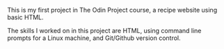 This is my first project in The Odin Project course, a recipe website using basic HTML. 

The skills I worked on in this project are HTML, using command line prompts for a Linux machine, and Git/Github version control.
